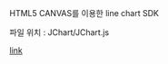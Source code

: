 
<p>
	HTML5 CANVAS를 이용한 line chart SDK
</p>
<p>
	파일 위치 : JChart/JChart.js
</p>


<a href='https://judaihyun.github.io/#'>link</a>
